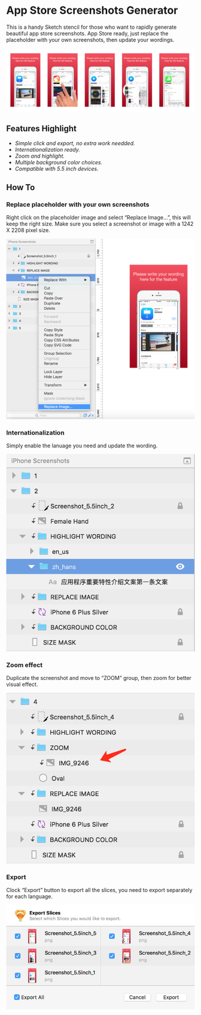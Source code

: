 # App Store Screenshots Generator
This is a handy Sketch stencil for those who want to rapidly generate beautiful app store screenshots. App Store ready, just replace the placeholder with your own screenshots, then update your wordings.

![GitHub Logo](/assets/screenshot_showdemo.png)

## Features Highlight

* *Simple click and export, no extra work needded.*
* *Internationalization ready.*
* *Zoom and highlight.*
* *Multiple background color choices.*
* *Compatible with 5.5 inch devices.*

## How To

### Replace placeholder with your own screenshots
Right click on the placeholder image and select “Replace Image…”, this will keep the right size. Make sure you select a screenshot or image with a 1242 X 2208 pixel size.

![GitHub Logo](/assets/howto_replace_image.png)


### Internationalization

Simply enable the lanuage you need and update the wording.

![GitHub Logo](/assets/howto_i18n.png)

### Zoom effect

Duplicate the screenshot and move to “ZOOM” group, then zoom for better visual effect.

![GitHub Logo](/assets/howto_zoom.png)

### Export

Clock “Export” button to export all the slices, you need to export separately for each language.

![GitHub Logo](/assets/howto_export.png)
